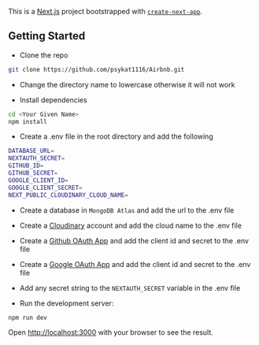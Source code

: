 This is a [Next.js](https://nextjs.org/) project bootstrapped with [`create-next-app`](https://github.com/vercel/next.js/tree/canary/packages/create-next-app).

## Getting Started

- Clone the repo

```bash
git clone https://github.com/psykat1116/Airbnb.git
```

- Change the directory name to lowercase otherwise it will not work

- Install dependencies

```bash
cd <Your Given Name>
npm install
```

- Create a .env file in the root directory and add the following

```bash
DATABASE_URL=
NEXTAUTH_SECRET=
GITHUB_ID=
GITHUB_SECRET=
GOOGLE_CLIENT_ID=
GOOGLE_CLIENT_SECRET=
NEXT_PUBLIC_CLOUDINARY_CLOUD_NAME=
```

- Create a database in `MongoDB Atlas` and add the url to the .env file

- Create a [Cloudinary](https://cloudinary.com/) account and add the cloud name to the .env file

- Create a [Github OAuth App](https://docs.github.com/en/developers/apps/building-oauth-apps/creating-an-oauth-app) and add the client id and secret to the .env file

- Create a [Google OAuth App](https://developers.google.com/identity/protocols/oauth2) and add the client id and secret to the .env file

- Add any secret string to the `NEXTAUTH_SECRET` variable in the .env file

- Run the development server:

```bash
npm run dev
```

Open [http://localhost:3000](http://localhost:3000) with your browser to see the result.
